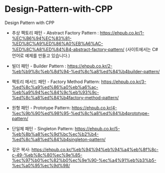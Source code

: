 # Design-Pattern-with-CPP
Design Pattern with CPP
- 추상 팩토리 패턴 - Abstract Factory Pattern : https://ehpub.co.kr/1-%EC%B6%94%EC%83%81-%ED%8C%A9%ED%86%A0%EB%A6%AC-%ED%8C%A8%ED%84%B4-abstract-factory-pattern/
  (사이트에서는 C# 언어로 예제를 만들고 있습니다.)
  
- 빌더 패턴 - Builder Pattern : https://ehpub.co.kr/2-%eb%b9%8c%eb%8d%94-%ed%8c%a8%ed%84%b4builder-pattern/

- 팩토리 메서드 패턴 - Factory Method Pattern: https://ehpub.co.kr/3-%ed%8c%a9%ed%86%a0%eb%a6%ac-%eb%a9%94%ec%84%9c%eb%93%9c-%ed%8c%a8%ed%84%b4factory-method-pattern/

- 원형 패턴 - Prototype Pattern: https://ehpub.co.kr/4-%ec%9b%90%ed%98%95-%ed%8c%a8%ed%84%b4prototype-pattern/

- 단일체 패턴 - Singleton Pattern: https://ehpub.co.kr/5-%eb%8b%a8%ec%9d%bc%ec%b2%b4-%ed%8c%a8%ed%84%b4singleton-pattern/

- 깊은 복사: https://ehpub.co.kr/%eb%94%94%eb%94%a4%eb%8f%8c-c-49-%eb%8c%80%ec%9e%85-%ec%97%b0%ec%82%b0%ec%9e%90-%ec%a4%91%eb%b3%b5-%ec%a0%95%ec%9d%98/
